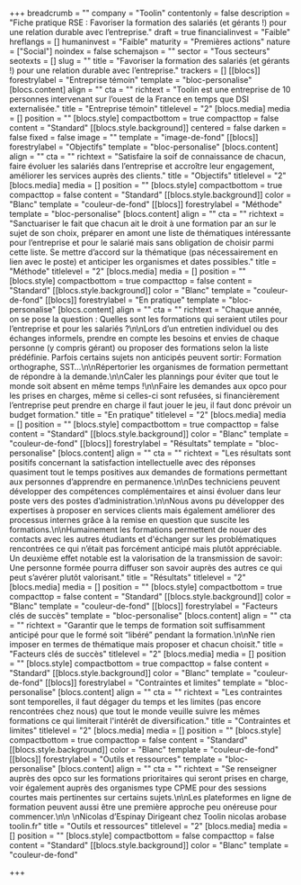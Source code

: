+++
breadcrumb = ""
company = "Toolin"
contentonly = false
description = "Fiche pratique RSE : Favoriser la formation des salariés (et gérants !) pour une relation durable avec l’entreprise."
draft = true
financialinvest = "Faible"
hreflangs = []
humaninvest = "Faible"
maturity = "Premières actions"
nature = ["Social"]
noindex = false
schemajson = ""
sector = "Tous secteurs"
seotexts = []
slug = ""
title = "Favoriser la formation des salariés (et gérants !) pour une relation durable avec l’entreprise."
trackers = []
[[blocs]]
forestrylabel = "Entreprise témoin"
template = "bloc-personalise"
[blocs.content]
align = ""
cta = ""
richtext = "Toolin est une entreprise de 10 personnes intervenant sur l’ouest de la France en temps que DSI externalisée."
title = "Entreprise témoin"
titlelevel = "2"
[blocs.media]
media = []
position = ""
[blocs.style]
compactbottom = true
compacttop = false
content = "Standard"
[[blocs.style.background]]
centered = false
darken = false
fixed = false
image = ""
template = "image-de-fond"
[[blocs]]
forestrylabel = "Objectifs"
template = "bloc-personalise"
[blocs.content]
align = ""
cta = ""
richtext = "Satisfaire la soif de connaissance de chacun, faire évoluer les salariés dans l’entreprise et accroître leur engagement, améliorer les services auprès des clients."
title = "Objectifs"
titlelevel = "2"
[blocs.media]
media = []
position = ""
[blocs.style]
compactbottom = true
compacttop = false
content = "Standard"
[[blocs.style.background]]
color = "Blanc"
template = "couleur-de-fond"
[[blocs]]
forestrylabel = "Méthode"
template = "bloc-personalise"
[blocs.content]
align = ""
cta = ""
richtext = "Sanctuariser le fait que chacun ait le droit à une formation par an sur le sujet de son choix, préparer en amont une liste de thématiques intéressante pour l’entreprise et pour le salarié mais sans obligation de choisir parmi cette liste. Se mettre d’accord sur la thématique (pas nécessairement en lien avec le poste) et anticiper les organismes et dates possibles."
title = "Méthode"
titlelevel = "2"
[blocs.media]
media = []
position = ""
[blocs.style]
compactbottom = true
compacttop = false
content = "Standard"
[[blocs.style.background]]
color = "Blanc"
template = "couleur-de-fond"
[[blocs]]
forestrylabel = "En pratique"
template = "bloc-personalise"
[blocs.content]
align = ""
cta = ""
richtext = "Chaque année, on se pose la question : Quelles sont les formations qui seraient utiles pour l’entreprise et pour les salariés ?\n\nLors d’un entretien individuel ou des échanges informels, prendre en compte les besoins et envies de chaque personne (y compris gérant) ou proposer des formations selon la liste prédéfinie. Parfois certains sujets non anticipés peuvent sortir: Formation orthographe, SST…\n\nRépertorier les organismes de formation permettant de répondre à la demande.\n\nCaler les plannings pour éviter que tout le monde soit absent en même temps !\n\nFaire les demandes aux opco pour les prises en charges, même si celles-ci sont refusées, si financièrement l’entreprise peut prendre en charge il faut jouer le jeu, il faut donc prévoir un budget formation."
title = "En pratique"
titlelevel = "2"
[blocs.media]
media = []
position = ""
[blocs.style]
compactbottom = true
compacttop = false
content = "Standard"
[[blocs.style.background]]
color = "Blanc"
template = "couleur-de-fond"
[[blocs]]
forestrylabel = "Résultats"
template = "bloc-personalise"
[blocs.content]
align = ""
cta = ""
richtext = "Les résultats sont positifs concernant la satisfaction intellectuelle avec des réponses quasiment tout le temps positives aux demandes de formations permettant aux personnes d’apprendre en permanence.\n\nDes techniciens peuvent développer des compétences complémentaires et ainsi évoluer dans leur poste vers des postes d’administration.\n\nNous avons pu développer des expertises à proposer en services clients mais également améliorer des processus internes grâce à la remise en question que suscite les formations.\n\nHumainement les formations permettent de nouer des contacts avec les autres étudiants et d'échanger sur les problématiques rencontrées ce qui n’était pas forcément anticipé mais plutôt appréciable. Un deuxième effet notable est la valorisation de la transmission de savoir: Une personne formée pourra diffuser son savoir auprès des autres ce qui peut s’avérer plutôt valorisant."
title = "Résultats"
titlelevel = "2"
[blocs.media]
media = []
position = ""
[blocs.style]
compactbottom = true
compacttop = false
content = "Standard"
[[blocs.style.background]]
color = "Blanc"
template = "couleur-de-fond"
[[blocs]]
forestrylabel = "Facteurs clés de succès"
template = "bloc-personalise"
[blocs.content]
align = ""
cta = ""
richtext = "Garantir que le temps de formation soit suffisamment anticipé pour que le formé soit “libéré” pendant la formation.\n\nNe rien imposer en termes de thématique mais proposer et chacun choisit."
title = "Facteurs clés de succès"
titlelevel = "2"
[blocs.media]
media = []
position = ""
[blocs.style]
compactbottom = true
compacttop = false
content = "Standard"
[[blocs.style.background]]
color = "Blanc"
template = "couleur-de-fond"
[[blocs]]
forestrylabel = "Contraintes et limites"
template = "bloc-personalise"
[blocs.content]
align = ""
cta = ""
richtext = "Les contraintes sont temporelles, il faut dégager du temps et les limites (pas encore rencontrées chez nous) que tout le monde veuille suivre les mêmes formations ce qui limiterait l'intérêt de diversification."
title = "Contraintes et limites"
titlelevel = "2"
[blocs.media]
media = []
position = ""
[blocs.style]
compactbottom = true
compacttop = false
content = "Standard"
[[blocs.style.background]]
color = "Blanc"
template = "couleur-de-fond"
[[blocs]]
forestrylabel = "Outils et ressources"
template = "bloc-personalise"
[blocs.content]
align = ""
cta = ""
richtext = "Se renseigner auprès des opco sur les formations prioritaires qui seront prises en charge, voir également auprès des organismes type CPME pour des sessions courtes mais pertinentes sur certains sujets.\n\nLes plateformes en ligne de formation peuvent aussi être une première approche peu onéreuse pour commencer.\n\n  \nNicolas d’Espinay Dirigeant chez Toolin nicolas arobase toolin.fr"
title = "Outils et ressources"
titlelevel = "2"
[blocs.media]
media = []
position = ""
[blocs.style]
compactbottom = false
compacttop = false
content = "Standard"
[[blocs.style.background]]
color = "Blanc"
template = "couleur-de-fond"

+++

